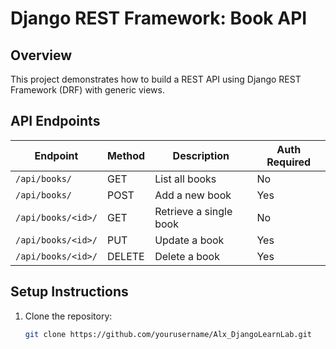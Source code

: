 # Django REST Framework: Book API

## Overview
This project demonstrates how to build a REST API using Django REST Framework (DRF) with generic views.

## API Endpoints

| Endpoint | Method | Description | Auth Required |
|----------|--------|------------|--------------|
| `/api/books/` | GET | List all books | No |
| `/api/books/` | POST | Add a new book | Yes |
| `/api/books/<id>/` | GET | Retrieve a single book | No |
| `/api/books/<id>/` | PUT | Update a book | Yes |
| `/api/books/<id>/` | DELETE | Delete a book | Yes |

## Setup Instructions
1. Clone the repository:
   ```sh
   git clone https://github.com/yourusername/Alx_DjangoLearnLab.git
